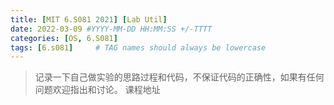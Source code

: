 ```yaml
---
title: [MIT 6.S081 2021] [Lab Util]
date: 2022-03-09 #YYYY-MM-DD HH:MM:SS +/-TTTT
categories: [OS, 6.S081]
tags: [6.s081]     # TAG names should always be lowercase
---
```


> 记录一下自己做实验的思路过程和代码，不保证代码的正确性，如果有任何问题欢迎指出和讨论。
> 课程地址 